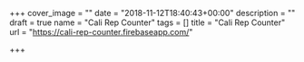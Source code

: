 +++
cover_image = ""
date = "2018-11-12T18:40:43+00:00"
description = ""
draft = true
name = "Cali Rep Counter"
tags = []
title = "Cali Rep Counter"
url = "https://cali-rep-counter.firebaseapp.com/"

+++
